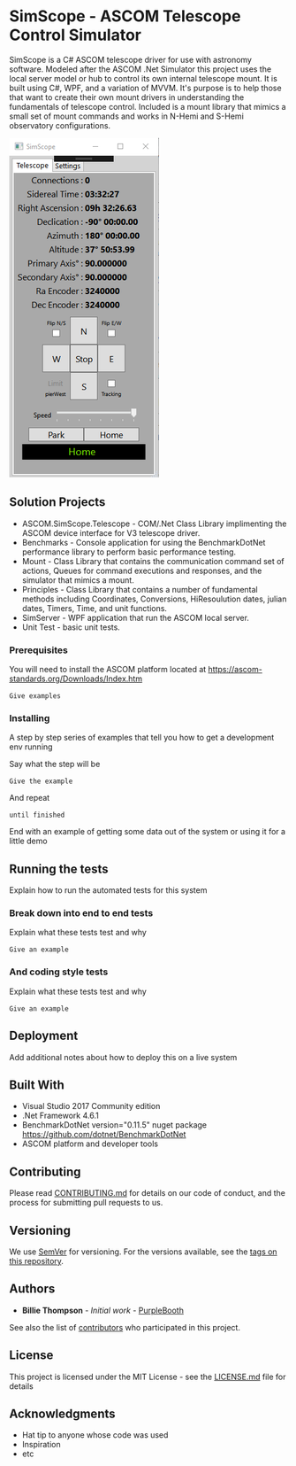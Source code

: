 # SimScope - ASCOM Telescope Control Simulator
SimScope is a C# ASCOM telescope driver for use with astronomy software.  Modeled after the ASCOM .Net Simulator this project uses the local server model or hub to control its own internal telescope mount. It is built using C#, WPF, and a variation of MVVM.  It's purpose is to help those that want to create their own mount drivers in understanding the fundamentals of telescope control. Included is a mount library that mimics a small set of mount commands and works in N-Hemi and S-Hemi observatory configurations.

![Alt text](Docs/SimScope.png?raw=true "Title")

## Solution Projects

* ASCOM.SimScope.Telescope - COM/.Net Class Library implimenting the ASCOM device interface for V3 telescope driver.
* Benchmarks - Console application for using the BenchmarkDotNet performance library to perform basic performance testing.
* Mount - Class Library that contains the communication command set of actions, Queues for command executions and responses, and the                simulator that mimics a mount.
* Principles - Class Library that contains a number of fundamental methods including Coordinates, Conversions, HiResoulution dates,               julian dates, Timers, Time, and unit functions.
* SimServer - WPF application that run the ASCOM local server.
* Unit Test - basic unit tests.

### Prerequisites

You will need to install the ASCOM platform located at https://ascom-standards.org/Downloads/Index.htm

```
Give examples
```

### Installing

A step by step series of examples that tell you how to get a development env running

Say what the step will be

```
Give the example
```

And repeat

```
until finished
```

End with an example of getting some data out of the system or using it for a little demo

## Running the tests

Explain how to run the automated tests for this system

### Break down into end to end tests

Explain what these tests test and why

```
Give an example
```

### And coding style tests

Explain what these tests test and why

```
Give an example
```

## Deployment

Add additional notes about how to deploy this on a live system

## Built With

* Visual Studio 2017 Community edition
* .Net Framework 4.6.1
* BenchmarkDotNet version="0.11.5" nuget package https://github.com/dotnet/BenchmarkDotNet
* ASCOM platform and developer tools

## Contributing

Please read [CONTRIBUTING.md](https://gist.github.com/PurpleBooth/b24679402957c63ec426) for details on our code of conduct, and the process for submitting pull requests to us.

## Versioning

We use [SemVer](http://semver.org/) for versioning. For the versions available, see the [tags on this repository](https://github.com/your/project/tags). 

## Authors

* **Billie Thompson** - *Initial work* - [PurpleBooth](https://github.com/PurpleBooth)

See also the list of [contributors](https://github.com/your/project/contributors) who participated in this project.

## License

This project is licensed under the MIT License - see the [LICENSE.md](LICENSE.md) file for details

## Acknowledgments

* Hat tip to anyone whose code was used
* Inspiration
* etc
